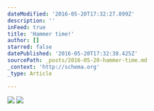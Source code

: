 ```yaml
---
dateModified: '2016-05-20T17:32:27.899Z'
description: ''
inFeed: true
title: 'Hammer time!'
author: []
starred: false
datePublished: '2016-05-20T17:32:38.425Z'
sourcePath: _posts/2016-05-20-hammer-time.md
_context: 'http://schema.org'
_type: Article

---
```

![](https://the-grid-user-content.s3-us-west-2.amazonaws.com/13cd6a63-ab68-4eed-b391-b05dc60b93c6.jpg)
![](https://the-grid-user-content.s3-us-west-2.amazonaws.com/70d95419-fc22-45e7-b6ec-1685a7cd3ae8.jpg)